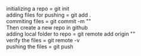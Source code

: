 initializing a repo = git init <br>
adding files for pushing = git add . <br>
commiting files = git commit -m "<MESSAGE>" <br>
Then create a new repo in github <br>
adding local folder to repo = git remote add origin "<URL>" <br>
verify the files = git remote -v <br>
pushing the files = git push
